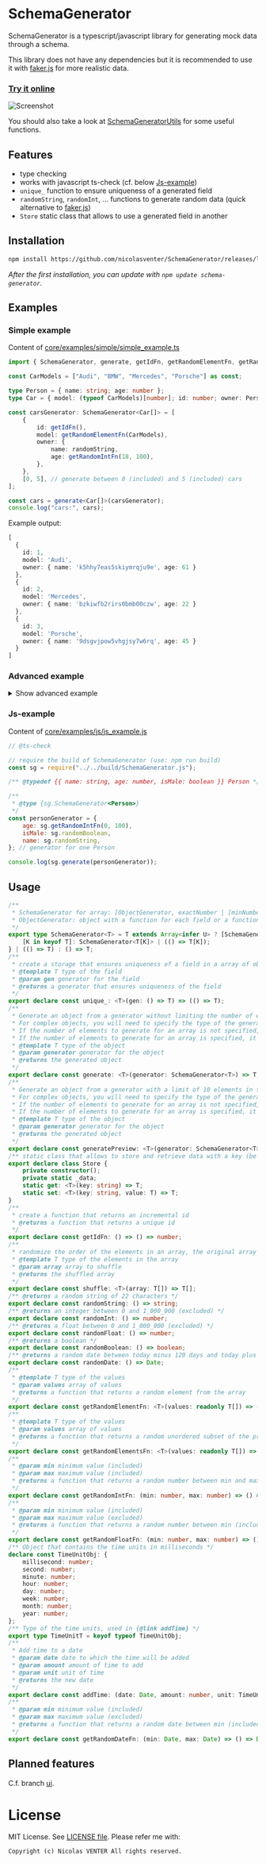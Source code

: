 # SchemaGenerator

SchemaGenerator is a typescript/javascript library for generating mock data through a schema.

This library does not have any dependencies but it is recommended to use it with [faker.js](https://fakerjs.dev/) for more realistic data.

### [Try it online](https://nicolasventer.github.io/SchemaGenerator/)

![Screenshot](misc/Schema_Generator_screenshot.jpeg)

You should also take a look at [SchemaGeneratorUtils](./utils/) for some useful functions.

## Features

- type checking
- works with javascript ts-check (cf. below [Js-example](#Js-example))
- `unique_` function to ensure uniqueness of a generated field
- `randomString`, `randomInt`, ... functions to generate random data (quick alternative to [faker.js](https://fakerjs.dev/))
- `Store` static class that allows to use a generated field in another

## Installation

```bash
npm install https://github.com/nicolasventer/SchemaGenerator/releases/latest/download/schema-generator.tgz
```

*After the first installation, you can update with `npm update schema-generator`.*

## Examples

### Simple example

Content of [core/examples/simple/simple_example.ts](core/examples/simple/simple_example.ts)

```ts
import { SchemaGenerator, generate, getIdFn, getRandomElementFn, getRandomIntFn, randomString } from "../../src/SchemaGenerator";

const CarModels = ["Audi", "BMW", "Mercedes", "Porsche"] as const;

type Person = { name: string; age: number };
type Car = { model: (typeof CarModels)[number]; id: number; owner: Person };

const carsGenerator: SchemaGenerator<Car[]> = [
	{
		id: getIdFn(),
		model: getRandomElementFn(CarModels),
		owner: {
			name: randomString,
			age: getRandomIntFn(18, 100),
		},
	},
	[0, 5], // generate between 0 (included) and 5 (included) cars
];

const cars = generate<Car[]>(carsGenerator);
console.log("cars:", cars);
```

Example output:

```ts
[
  {
    id: 1,
    model: 'Audi',
    owner: { name: 'k5hhy7eas5skiymrqju9e', age: 61 }
  },
  {
    id: 2,
    model: 'Mercedes',
    owner: { name: 'bzkiwfb2rirs0bmb00czw', age: 22 }
  },
  {
    id: 3,
    model: 'Porsche',
    owner: { name: '9dsgvjpow5vhgjsy7w6rq', age: 45 }
  }
]
```

### Advanced example

<details>

<summary>Show advanced example</summary>

Content of [core/examples/advanced/advanced_example.ts](core/examples/advanced/advanced_example.ts)

```ts
import { faker } from "@faker-js/faker"; // here faker-js is used, it is not mandatory but should match perfectly with this library
// require the build of SchemaGenerator (use: npm run build)
import { SchemaGenerator, Store, getIdFn, generate, randomBoolean, unique_, randomInt } from "../../build/SchemaGenerator";
import fs from "fs";

type Team = { id: number; name: string };

const teamGenerator: SchemaGenerator<Team[]> = [
	{
		id: getIdFn(),
		name: faker.company.name,
	},
	10, // generate 10 teams
];

const teams = generate<Team[]>(teamGenerator);

const filePath = "Teams_10.json";
fs.writeFileSync(filePath, JSON.stringify(teams, null, "\t"));
console.log(`File ${filePath} written.`);

type User = { id: number; email: string; isAdmin: boolean; teamIds: number[]; teamNames: string[] };
// teamIds and teamNames are redundant, but need to show how to use Store

const userGenerator: SchemaGenerator<User[]> = [
	{
		id: unique_(randomInt), // getIdFn could be used here, but need to show how to use unique_
		email: faker.internet.email,
		isAdmin: randomBoolean,
		teamIds: () => Store.set("teams", faker.helpers.arrayElements(teams)).map((team: Team) => team.id),
		teamNames: () => Store.get<Team[]>("teams").map((team: Team) => team.name),
	},
	100, // generate 100 users
];

const userData = generate<User[]>(userGenerator);

const userFilePath = "Users_100.json";
fs.writeFileSync(userFilePath, JSON.stringify(userData, null, "\t"));
console.log(`File ${userFilePath} written.`);
```

Example output:

[misc/Teams_10.json](misc/Teams_10.json) and [misc/Users_100.json](misc/Users_100.json)

</details>

### Js-example

Content of [core/examples/js/js_example.js](core/examples/js/js_example.js)

```js
// @ts-check

// require the build of SchemaGenerator (use: npm run build)
const sg = require("../../build/SchemaGenerator.js");

/** @typedef {{ name: string, age: number, isMale: boolean }} Person */

/**
 * @type {sg.SchemaGenerator<Person>}
 */
const personGenerator = {
	age: sg.getRandomIntFn(0, 100),
	isMale: sg.randomBoolean,
	name: sg.randomString,
}; // generator for one Person

console.log(sg.generate(personGenerator));
```

## Usage

```ts
/**
 * SchemaGenerator for array: [ObjectGenerator, exactNumber | [minNumber, maxNumber] | [0, 10]] \
 * ObjectGenerator: object with a function for each field or a function that returns the object
 */
export type SchemaGenerator<T> = T extends Array<infer U> ? [SchemaGenerator<U>, number?] | [SchemaGenerator<U>, [number, number]] : T extends Record<any, any> ? {
    [K in keyof T]: SchemaGenerator<T[K]> | (() => T[K]);
} | (() => T) : () => T;
/**
 * create a storage that ensures uniqueness of a field in a array of object, this is reset at exit of the generated array
 * @template T type of the field
 * @param gen generator for the field
 * @returns a generator that ensures uniqueness of the field
 */
export declare const unique_: <T>(gen: () => T) => (() => T);
/**
 * Generate an object from a generator without limiting the number of elements in the array. \
 * For complex objects, you will need to specify the type of the generator. \
 * If the number of elements to generate for an array is not specified, it will be between 0 (included) and 10 (included). \
 * If the number of elements to generate for an array is specified, it will be between min (included) and max (included). \
 * @template T type of the object
 * @param generator generator for the object
 * @returns the generated object
 */
export declare const generate: <T>(generator: SchemaGenerator<T>) => T;
/**
 * Generate an object from a generator with a limit of 10 elements in the array. \
 * For complex objects, you will need to specify the type of the generator. \
 * If the number of elements to generate for an array is not specified, it will be between 0 (included) and 10 (included). \
 * If the number of elements to generate for an array is specified, it will be between min (included) and max (included). \
 * @template T type of the object
 * @param generator generator for the object
 * @returns the generated object
 */
export declare const generatePreview: <T>(generator: SchemaGenerator<T>) => T;
/** static class that allows to store and retrieve data with a key (be aware that the generation order is the order of the keys) */
export declare class Store {
    private constructor();
    private static _data;
    static get: <T>(key: string) => T;
    static set: <T>(key: string, value: T) => T;
}
/**
 * create a function that returns an incremental id
 * @returns a function that returns a unique id
 */
export declare const getIdFn: () => () => number;
/**
 * randomize the order of the elements in an array, the original array is modified
 * @template T type of the elements in the array
 * @param array array to shuffle
 * @returns the shuffled array
 */
export declare const shuffle: <T>(array: T[]) => T[];
/** @returns a random string of 22 characters */
export declare const randomString: () => string;
/** @returns an integer between 0 and 1_000_000 (excluded) */
export declare const randomInt: () => number;
/** @returns a float between 0 and 1_000_000 (excluded) */
export declare const randomFloat: () => number;
/** @returns a boolean */
export declare const randomBoolean: () => boolean;
/** @returns a random date between today minus 120 days and today plus 120 days */
export declare const randomDate: () => Date;
/**
 * @template T type of the values
 * @param values array of values
 * @returns a function that returns a random element from the array
 */
export declare const getRandomElementFn: <T>(values: readonly T[]) => () => T;
/**
 * @template T type of the values
 * @param values array of values
 * @returns a function that returns a random unordered subset of the provided array.
 */
export declare const getRandomElementsFn: <T>(values: readonly T[]) => () => T[];
/**
 * @param min minimum value (included)
 * @param max maximum value (included)
 * @returns a function that returns a random number between min and max (included)
 */
export declare const getRandomIntFn: (min: number, max: number) => () => number;
/**
 * @param min minimum value (included)
 * @param max maximum value (excluded)
 * @returns a function that returns a random number between min (included) and max (excluded)
 */
export declare const getRandomFloatFn: (min: number, max: number) => () => number;
/** Object that contains the time units in milliseconds */
declare const TimeUnitObj: {
    millisecond: number;
    second: number;
    minute: number;
    hour: number;
    day: number;
    week: number;
    month: number;
    year: number;
};
/** Type of the time units, used in {@link addTime} */
export type TimeUnitT = keyof typeof TimeUnitObj;
/**
 * Add time to a date
 * @param date date to which the time will be added
 * @param amount amount of time to add
 * @param unit unit of time
 * @returns the new date
 */
export declare const addTime: (date: Date, amount: number, unit: TimeUnitT) => Date;
/**
 * @param min minimum value (included)
 * @param max maximum value (excluded)
 * @returns a function that returns a random date between min (included) and max (excluded)
 */
export declare const getRandomDateFn: (min: Date, max: Date) => () => Date;
```

## Planned features

C.f. branch [ui](https://github.com/nicolasventer/SchemaGenerator/tree/ui). 

# License

MIT License. See [LICENSE file](LICENSE).
Please refer me with:

	Copyright (c) Nicolas VENTER All rights reserved.